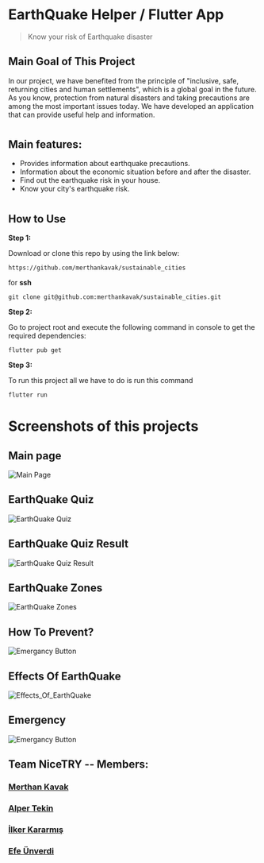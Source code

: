# EarthQuake Helper / Flutter App
> Know your risk of Earthquake disaster
## Main Goal of This Project

In our project, we have benefited from the principle of "inclusive, safe, returning cities and human settlements", which is a global goal in the future. As you know, protection from natural disasters and taking precautions are among the most important issues today. We have developed an application that can provide useful help and information.
#

## Main features:

* Provides information about earthquake precautions.
* Information about the economic situation before and after the disaster.
* Find out the earthquake risk in your house.
* Know your city's earthquake risk.

#

## How to Use 

**Step 1:**

Download or clone this repo by using the link below:

```
https://github.com/merthankavak/sustainable_cities
```

for **ssh** 

```
git clone git@github.com:merthankavak/sustainable_cities.git
```

**Step 2:**

Go to project root and execute the following command in console to get the required dependencies: 

```
flutter pub get 
```
**Step 3:**

To run this project all we have to do is run this command

```
flutter run 
```

# Screenshots of this projects
## Main page
![Main Page](https://raw.githubusercontent.com/merthankavak/sustainable_cities/master/ScreenShots/1.png)

## EarthQuake Quiz
![EarthQuake Quiz](https://raw.githubusercontent.com/merthankavak/sustainable_cities/master/ScreenShots/2.png)

## EarthQuake Quiz Result
![EarthQuake Quiz Result](https://raw.githubusercontent.com/merthankavak/sustainable_cities/master/ScreenShots/3.png)

## EarthQuake Zones
![EarthQuake Zones](https://raw.githubusercontent.com/merthankavak/sustainable_cities/master/ScreenShots/4.png)

## How To Prevent?
![Emergancy Button](https://raw.githubusercontent.com/merthankavak/sustainable_cities/master/ScreenShots/5.png)

## Effects Of EarthQuake
![Effects_Of_EarthQuake](https://raw.githubusercontent.com/merthankavak/sustainable_cities/master/ScreenShots/6.png)

## Emergency
![Emergancy Button](https://raw.githubusercontent.com/merthankavak/sustainable_cities/master/ScreenShots/7.png)

## Team NiceTRY -- Members:
### [Merthan **Kavak**](https://github.com/merthankavak)  
### [Alper **Tekin**](https://github.com/alpertknn)  
### [İlker **Kararmış**](https://github.com/Inventore0)  
### [Efe **Ünverdi**](https://github.com/midnightcoke)
